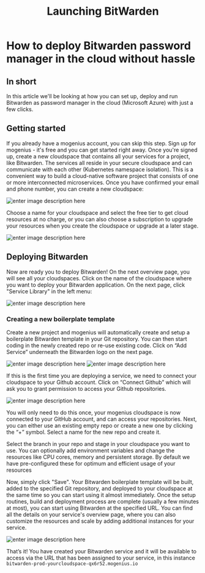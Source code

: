 ﻿---
sidebar_position: 16
title: Launching BitWarden
---

# How to deploy Bitwarden password manager in the cloud without hassle

## In short

In this article we'll be looking at how you can set up, deploy and run Bitwarden as password manager in the cloud (Microsoft Azure) with just a few clicks. 

## Getting started

If you already have a mogenius account, you can skip this step. 
Sign up for mogenius - it's free and you can get started right away. Once you're signed up, create a new cloudspace that contains all your services for a project, like Bitwarden. The services all reside in your secure cloudspace and can communicate with each other (Kubernetes namespace isolation). This is a convenient way to build a cloud-native software project that consists of one or more interconnected microservices. Once you have confirmed your email and phone number, you can create a new cloudspace:

![enter image description here](https://api.mogenius.com/file/id/115e92a0-6daa-4b15-9420-438448351d89)

Choose a name for your cloudspace and select the free tier to get cloud resources at no charge, or you can also choose a subscription to upgrade your resources when you create the cloudspace or upgrade at a later stage.

![enter image description here](https://api.mogenius.com/file/id/7ec47c7f-4dc0-4f5b-8a2f-b8345a369ae8)

## Deploying Bitwarden

Now are ready you to deploy Bitwarden! On the next overview page, you will see all your cloudspaces. Click on the name of the cloudspace where you want to deploy your Bitwarden application. On the next page, click "Service Library" in the left menu:

![enter image description here](https://api.mogenius.com/file/id/a12d10f1-4b9b-4adb-95ec-db193e1db440)

### Creating a new boilerplate template

Create a new project and mogenius will automatically create and setup a boilerplate Bitwarden template in your Git repository. You can then start coding in the newly created repo or re-use existing code. Click on “Add Service” underneath the Bitwarden logo on the next page.

![enter image description here](https://api.mogenius.com/file/id/23a4896b-6755-4853-b8c5-827db1fa1aed)
![enter image description here](https://api.mogenius.com/file/id/c4bcc257-ac01-44e8-933c-66007242a236)

If this is the first time you are deploying a service, we need to connect your cloudspace to your Github account. Click on “Connect Github” which will ask you to grant permission to access your Github repositories.

![enter image description here](https://api.mogenius.com/file/id/88626d92-fa15-4d9e-8598-6a914daa633c)


You will only need to do this once, your mogenius cloudspace is now connected to your GitHub account, and can access your repositories.
Next, you can either use an existing empty repo or create a new one by clicking the “+” symbol. Select a name for the new repo and create it.

Select the branch in your repo and stage in your cloudspace you want to use. You can optionally add environment variables and change the resources like CPU cores, memory and persistent storage. By default we have pre-configured these for optimum and efficient usage of your resources

Now, simply click "Save". Your Bitwarden boilerplate template will be built, added to the specified Git repository, and deployed to your cloudspace at the same time so you can start using it almost immediately. Once the setup routines, build and deployment process are complete (usually a few minutes at most), you can start using Bitwarden at the specified URL. You can find all the details on your service's overview page, where you can also customize the resources and scale by adding additional instances for your service.

![enter image description here](https://api.mogenius.com/file/id/538b024d-6694-4d33-87a5-0e19a515a298)

That’s it! You have created your Bitwarden service and it will be available to access via the URL that has been assigned to your service, in this instance `bitwarden-prod-yourcloudspace-qx6r52.mogenius.io`

